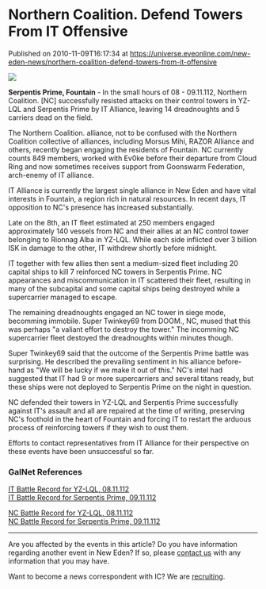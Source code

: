 # Northern Coalition. Defend Towers From IT Offensive
Published on 2010-11-09T16:17:34 at https://universe.eveonline.com/new-eden-news/northern-coalition-defend-towers-from-it-offensive

![](http://www.eve-ic.net/media/assets/icarticlebanner.png)  
  
 **Serpentis Prime, Fountain** \- In the small hours of 08 - 09.11.112, Northern Coalition. [NC] successfully resisted attacks on their control towers in YZ-LQL and Serpentis Prime by IT Alliance, leaving 14 dreadnoughts and 5 carriers dead on the field.   
  
The Northern Coalition. alliance, not to be confused with the Northern Coalition collective of alliances, including Morsus Mihi, RAZOR Alliance and others, recently began engaging the residents of Fountain. NC currently counts 849 members, worked with Ev0ke before their departure from Cloud Ring and now sometimes receives support from Goonswarm Federation, arch-enemy of IT alliance.   
  
IT Alliance is currently the largest single alliance in New Eden and have vital interests in Fountain, a region rich in natural resources. In recent days, IT opposition to NC's presence has increased substantially.   
  
Late on the 8th, an IT fleet estimated at 250 members engaged approximately 140 vessels from NC and their allies at an NC control tower belonging to Rionnag Alba in YZ-LQL. While each side inflicted over 3 billion ISK in damage to the other, IT withdrew shortly before midnight.   
  
IT together with few allies then sent a medium-sized fleet including 20 capital ships to kill 7 reinforced NC towers in Serpentis Prime. NC appearances and miscommunication in IT scattered their fleet, resulting in many of the subcapital and some capital ships being destroyed while a supercarrier managed to escape.   
  
The remaining dreadnoughts engaged an NC tower in siege mode, becomming immobile. Super Twinkey69 from DOOM., NC, mused that this was perhaps "a valiant effort to destroy the tower." The incomming NC supercarrier fleet destoyed the dreadnoughts within minutes though.   
  
Super Twinkey69 said that the outcome of the Serpentis Prime battle was surprising. He described the prevailing sentiment in his alliance before-hand as "We will be lucky if we make it out of this." NC's intel had suggested that IT had 9 or more supercarriers and several titans ready, but these ships were not deployed to Serpentis Prime on the night in question.   
  
NC defended their towers in YZ-LQL and Serpentis Prime successfully against IT's assault and all are repaired at the time of writing, preserving NC's foothold in the heart of Fountain and forcing IT to restart the arduous process of reinforcing towers if they wish to oust them.   
  
Efforts to contact representatives from IT Alliance for their perspective on these events have been unsuccessful so far.

### GalNet References

[IT Battle Record for YZ-LQL, 08.11.112  
](http://www.killboard.it/?a=kill_related&kll_id=216082)[IT Battle Record for Serpentis Prime, 09.11.112](http://www.killboard.it/?a=kill_related&kll_id=216317)   
  
[NC Battle Record for YZ-LQL, 08.11.112](http://northern-coalition.co.uk/?a=kill_related&kll_id=8009016)   
[NC Battle Record for Serpentis Prime, 09.11.112](http://northern-coalition.co.uk/?a=kill_related&kll_id=8010663)​

* * *

Are you affected by the events in this article? Do you have information regarding another event in New Eden? If so, please [contact us](http://www.eveonline.com/news.asp?a=submitrp) with any information that you may have.  
  
Want to become a news correspondent with IC? We are [recruiting](http://www.eveonline.com/isd.asp).
